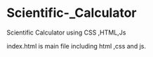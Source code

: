 # Scientific-_Calculator
Scientific Calculator using CSS ,HTML,Js

index.html is main file including html ,css and js.
